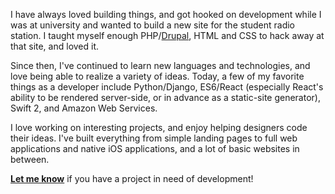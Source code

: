 I have always loved building things, and got hooked on development while I was at university and wanted to build a new site for the student radio station. I taught myself enough PHP/[Drupal](https://www.drupal.com/), HTML and CSS to hack away at that site, and loved it.

Since then, I've continued to learn new languages and technologies, and love being able to realize a variety of ideas. Today, a few of my favorite things as a developer include Python/Django, ES6/React (especially React's ability to be rendered server-side, or in advance as a static-site generator), Swift 2, and Amazon Web Services.

I love working on interesting projects, and enjoy helping designers code their ideas. I've built everything from simple landing pages to full web applications and native iOS applications, and a lot of basic websites in between.

__[Let me know](/contact/)__ if you have a project in need of development!
